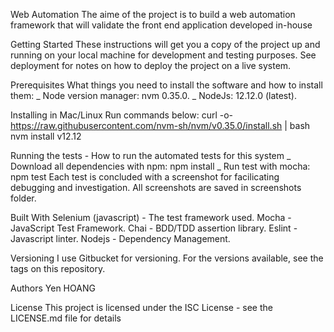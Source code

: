 Web Automation
The aime of the project is to build a web automation framework that will validate the front end application developed in-house 

Getting Started
These instructions will get you a copy of the project up and running on your local machine for development and testing purposes. See deployment for notes on how to deploy the project on a live system.

Prerequisites
What things you need to install the software and how to install them:
_ Node version manager: nvm 0.35.0.
_ NodeJs: 12.12.0 (latest).

Installing in Mac/Linux
Run commands below:
    curl -o- https://raw.githubusercontent.com/nvm-sh/nvm/v0.35.0/install.sh | bash
    nvm install v12.12

Running the tests - How to run the automated tests for this system
_ Download all dependencies with npm:
      npm install
_ Run test with mocha:
      npm test
Each test is concluded with a screenshot for facilicating debugging and investigation. All screenshots are saved in screenshots folder. 

Built With
Selenium (javascript) - The test framework used.
Mocha - JavaScript Test Framework. 
Chai - BDD/TDD assertion library.
Eslint - Javascript linter.
Nodejs - Dependency Management.

Versioning
I use Gitbucket for versioning. For the versions available, see the tags on this repository.

Authors
Yen HOANG

License
This project is licensed under the ISC License - see the LICENSE.md file for details

